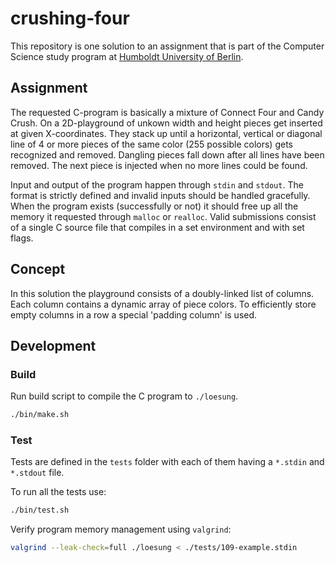 
# crushing-four

This repository is one solution to an assignment that is part of the Computer Science study program at [Humboldt University of Berlin](https://www.hu-berlin.de/).

## Assignment

The requested C-program is basically a mixture of Connect Four and Candy Crush. On a 2D-playground of unkown width and height pieces get inserted at given X-coordinates. They stack up until a horizontal, vertical or diagonal line of 4 or more pieces of the same color (255 possible colors) gets recognized and removed. Dangling pieces fall down after all lines have been removed. The next piece is injected when no more lines could be found.

Input and output of the program happen through `stdin` and `stdout`. The format is strictly defined and invalid inputs should be handled gracefully. When the program exists (successfully or not) it should free up all the memory it requested through `malloc` or `realloc`. Valid submissions consist of a single C source file that compiles in a set environment and with set flags.

## Concept

In this solution the playground consists of a doubly-linked list of columns. Each column contains a dynamic array of piece colors. To efficiently store empty columns in a row a special 'padding column' is used.

## Development

### Build

Run build script to compile the C program to `./loesung`.

```bash
./bin/make.sh
```

### Test

Tests are defined in the `tests` folder with each of them having a `*.stdin` and `*.stdout` file.

To run all the tests use:

```bash
./bin/test.sh
```

Verify program memory management using `valgrind`:

```bash
valgrind --leak-check=full ./loesung < ./tests/109-example.stdin
```
